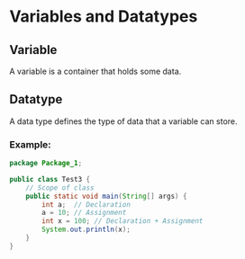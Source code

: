 # Variables and Datatypes

## Variable
A variable is a container that holds some data.

## Datatype
A data type defines the type of data that a variable can store.

### Example:

```java
package Package_1;

public class Test3 {
    // Scope of class
    public static void main(String[] args) {
        int a;  // Declaration
        a = 10; // Assignment
        int x = 100; // Declaration + Assignment
        System.out.println(x);
    }
}
